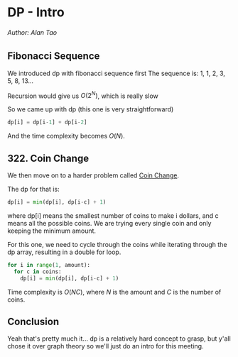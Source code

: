 # DP - Intro
###### Author: Alan Tao

## Fibonacci Sequence
We introduced dp with fibonacci sequence first
The sequence is:
1, 1, 2, 3, 5, 8, 13...

Recursion would give us $O(2^N)$, which is really slow

So we came up with dp (this one is very straightforward)

```python
dp[i] = dp[i-1] + dp[i-2]
```

And the time complexity becomes $O(N)$.

## 322. Coin Change
We then move on to a harder problem called [Coin Change](https://leetcode.com/problems/coin-change/description/).

The dp for that is:
```python
dp[i] = min(dp[i], dp[i-c] + 1)
```

where dp[i] means the smallest number of coins to make i dollars, and c means all the possible coins. We are trying every single coin and only keeping the minimum amount. 

For this one, we need to cycle through the coins while iterating through the dp array, resulting in a double for loop. 
```python
for i in range(1, amount):
  for c in coins:
    dp[i] = min(dp[i], dp[i-c] + 1)
```

Time complexity is $O(NC)$, where $N$ is the amount and $C$ is the number of coins. 

## Conclusion
Yeah that's pretty much it... dp is a relatively hard concept to grasp, but y'all chose it over graph theory so we'll just do an intro for this meeting. 